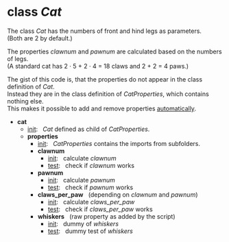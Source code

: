 # class _Cat_


The class _Cat_ has the numbers of front and hind legs as parameters.<br>
(Both are 2 by default.)

The properties _clawnum_ and _pawnum_ are calculated based on the numbers of legs.<br>
(A standard cat has 2 · 5 + 2 · 4 = 18 claws and 2 + 2 = 4 paws.)

The gist of this code is, that the properties do not appear in the class definition of _Cat_.<br>
Instead they are in the class definition of _CatProperties_, which contains nothing else.<br>
This makes it possible to add and remove properties [automatically](../../../scripts/prop).


* **cat**
  * [init](__init__.py): &nbsp; _Cat_ defined as child of _CatProperties_.
  * **properties**
    * [init](properties/__init__.py): &nbsp; _CatProperties_ contains the imports from subfolders.
    * **clawnum**
      * [init](properties/clawnum/__init__.py): &nbsp; calculate _clawnum_
      * [test](properties/clawnum/_test.py): &nbsp; check if _clawnum_ works
    * **pawnum**
      * [init](properties/pawnum/__init__.py): &nbsp; calculate _pawnum_
      * [test](properties/pawnum/_test.py): &nbsp; check if _pawnum_ works
    * **claws_per_paw** &nbsp; (depending on _clawnum_ and _pawnum_)
      * [init](properties/claws_per_paw/__init__.py): &nbsp; calculate _claws_per_paw_
      * [test](properties/claws_per_paw/_test.py): &nbsp; check if _claws_per_paw_ works
    * **whiskers** &nbsp; (raw property as added by the script)
      * [init](properties/whiskers/__init__.py): &nbsp; dummy of _whiskers_
      * [test](properties/whiskers/_test.py): &nbsp; dummy test of _whiskers_
